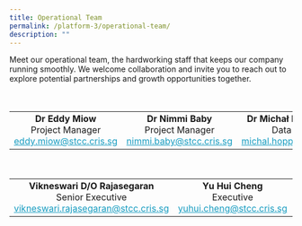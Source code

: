 ```yaml
---
title: Operational Team
permalink: /platform-3/operational-team/
description: ""
---
```

Meet our operational team, the hardworking staff that keeps our company running smoothly. We welcome collaboration and invite you to reach out to explore potential partnerships and growth opportunities together.
<div style="height: 20px;"></div>
<table border="0" style="font-size: 16px;" align="center">
	<colgroup>
		<col style="width: 250px;">
		<col style="width: 250px;">
		<col style="width: 250px;">
	</colgroup>
	<tbody>
		<tr>
			<td><div align="center"><b>Dr Eddy Miow</b><br>
			Project Manager<br>
			<a style="text-decoration: none; color: #169CC0;" href="mailto:eddy.miow@stcc.cris.sg?subject=STCC%20Project%20inquiry"><u>eddy.miow@stcc.cris.sg</u></a></div></td>
			<td><div align="center"><b>Dr Nimmi Baby</b><br>
			Project Manager<br>
			<a style="text-decoration: none; color: #169CC0;" href="mailto:nimmi.baby@stcc.cris.sg?subject=STCC%20Project%20inquiry"><u>nimmi.baby@stcc.cris.sg</u></a></div></td>
	<td><div align="center"><b>Dr Michał Marek Hoppe</b><br>
			Data Analyst<br>
			<a style="text-decoration: none; color: #169CC0;" href="mailto:michal.hoppe@stcc.cris.sg?subject=STCC%20Project%20inquiry"><u>michal.hoppe@stcc.cris.sg</u></a></div></td>
		</tr>
	</tbody>
</table>
<div style="height: 20px;"></div>
<table border="0" style="font-size: 16px;" align="center">
	<colgroup>
		<col style="width: 250px;">
		<col style="width: 250px;">
		<col style="width: 250px;">
	</colgroup>
	<tbody>
		<tr>
			<td><div align="center"><b>Vikneswari D/O Rajasegaran</b><br>
			Senior Executive<br>
			<a style="text-decoration: none; color: #169CC0;" href="mailto:vikneswari.rajasegaran@stcc.cris.sg?subject=STCC%20Project%20inquiry"><u>vikneswari.rajasegaran@stcc.cris.sg</u></a></div></td>
			<td><div align="center"><b>Yu Hui Cheng</b><br>
			Executive<br>
			<a style="text-decoration: none; color: #169CC0;" href="mailto:yuhui.cheng@stcc.cris.sg?subject=STCC%20Project%20inquiry"><u>yuhui.cheng@stcc.cris.sg</u></a></div></td>
	<td><div align="center"><b>Carmen Yuen Yu Fei</b><br>
		Executive<br>
			<a style="text-decoration: none; color: #169CC0;" href="mailto:carmen.yuen@stcc.cris.sg?subject=STCC%20Project%20inquiry"><u>carmen.yuen@stcc.cris.sg</u></a></div></td>
		</tr>
	</tbody>
</table>